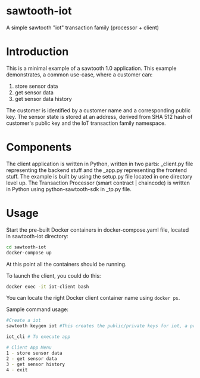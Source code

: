 # sawtooth-iot
A simple sawtooth "iot" transaction family (processor + client)

# Introduction

This is a minimal example of a sawtooth 1.0 application. This example demonstrates, a common use-case, where a customer can:
1. store sensor data
2. get sensor data
3. get sensor data history

The customer is identified by a customer name and a corresponding public key. The sensor state is stored at an address, derived from SHA 512 hash of customer's public key and the IoT transaction family namespace.

# Components
The client application is written in Python, written in two parts: _client.py file representing the backend stuff and the _app.py representing the frontend stuff. The example is built by using the setup.py file located in one directory level up. The Transaction Processor (smart contract | chaincode) is written in Python using python-sawtooth-sdk in _tp.py file.

# Usage

Start the pre-built Docker containers in docker-compose.yaml file, located in sawtooth-iot directory:
```bash
cd sawtooth-iot
docker-compose up
```
At this point all the containers should be running.

To launch the client, you could do this:
```bash
docker exec -it iot-client bash
```

You can locate the right Docker client container name using `docker ps`.

Sample command usage:

```bash
#Create a iot
sawtooth keygen iot #This creates the public/private keys for iot, a pre-requisite for the following commands

iot_cli # To execute app

# Client App Menu
1 - store sensor data
2 - get sensor data
3 - get sensor history
4 - exit
```
